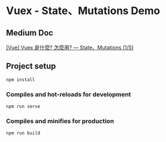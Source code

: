 # Vuex - State、Mutations Demo

## Medium Doc

[[Vue] Vuex 是什麼? 怎麼用? — State、Mutations (1/5)](https://medium.com/itsems-frontend/vue-vuex1-state-mutations-364163b3acac)

## Project setup
```
npm install
```

### Compiles and hot-reloads for development
```
npm run serve
```

### Compiles and minifies for production
```
npm run build
```

